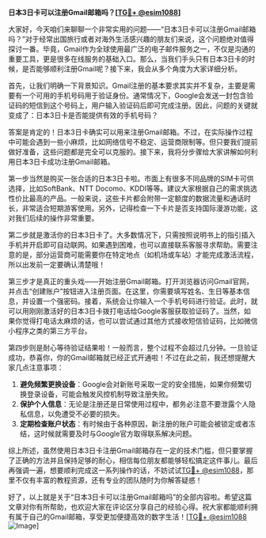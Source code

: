 **日本3日卡可以注册Gmail邮箱吗？[[TG💪+ @esim1088](https://t.me/s/esim1088)]**

大家好，今天咱们来聊聊一个非常实用的问题——“日本3日卡可以注册Gmail邮箱吗？”对于经常出国旅行或者对海外生活感兴趣的朋友们来说，这个问题绝对值得探讨一番。毕竟，Gmail作为全球使用最广泛的电子邮件服务之一，不仅是沟通的重要工具，更是很多在线服务的基础入口。那么，当我们手头只有日本3日卡的时候，是否能够顺利注册Gmail呢？接下来，我会从多个角度为大家详细分析。

首先，让我们明确一下背景知识。Gmail注册的基本要求其实并不复杂，主要是需要有一个可用的手机号码用于验证身份。通常情况下，Google会发送一封包含验证码的短信到这个号码上，用户输入验证码后即可完成注册。因此，问题的关键就变成了：日本3日卡是否能提供有效的手机号码？

答案是肯定的！日本3日卡确实可以用来注册Gmail邮箱。不过，在实际操作过程中可能会遇到一些小麻烦，比如网络信号不稳定、运营商限制等。但只要我们提前做好准备，这些问题都是完全可以克服的。接下来，我将分步骤给大家讲解如何利用日本3日卡成功注册Gmail邮箱。

第一步当然是购买一张合适的日本3日卡啦。市面上有很多不同品牌的SIM卡可供选择，比如SoftBank、NTT Docomo、KDDI等等。建议大家根据自己的需求挑选性价比最高的产品。一般来说，这些卡片都会附带一定额度的数据流量和通话时长，非常适合短期游客使用。另外，记得检查一下卡片是否支持国际漫游功能，这对我们后续的操作非常重要。

第二步就是激活你的日本3日卡了。大多数情况下，只需按照说明书上的指引插入手机并开启即可自动联网。如果遇到困难，也可以直接联系客服寻求帮助。需要注意的是，部分运营商可能需要你在特定地点（如机场或车站）才能完成激活流程，所以出发前一定要确认清楚哦！

第三步才是真正的重头戏——开始注册Gmail邮箱。打开浏览器访问Gmail官网，并点击“创建账户”按钮进入注册页面。在这里，你需要填写姓名、生日等基本信息，并设置一个强密码。接着，系统会让你输入一个手机号码进行验证。此时，就可以用刚刚激活好的日本3日卡拨打电话给Google客服获取验证码了。当然，如果你觉得打电话太麻烦的话，也可以尝试通过其他方式接收短信验证码，比如微信小程序之类的第三方平台。

第四步则是耐心等待验证结果啦！一般而言，整个过程不会超过几分钟。一旦验证成功，恭喜你，你的Gmail邮箱就已经正式开通啦！不过在此之前，我还想提醒大家几点注意事项：

1. **避免频繁更换设备**：Google会对新账号采取一定的安全措施，如果你频繁切换登录设备，可能会触发风控机制导致注册失败。
2. **保护个人信息**：无论是注册还是日常使用过程中，都务必注意不要泄露个人隐私信息，以免遭受不必要的损失。
3. **定期检查账户状态**：有时候由于各种原因，新注册的账户可能会被锁定或者冻结，这时候就需要及时与Google官方取得联系解决问题。

综上所述，虽然使用日本3日卡注册Gmail邮箱存在一定的技术门槛，但只要掌握了正确的方法并且保持足够的耐心，相信每位朋友都能够轻松搞定这件事儿。最后再强调一遍，想要顺利完成这一系列操作的话，不妨试试[TG💪+ @esim1088](https://t.me/s/esim1088)，那里不仅有丰富的教程资源，还有专业的团队随时为你解答疑惑！

好了，以上就是关于“日本3日卡可以注册Gmail邮箱吗”的全部内容啦。希望这篇文章对你有所帮助，也欢迎大家在评论区分享自己的经验心得。祝大家都能顺利拥有属于自己的Gmail邮箱，享受更加便捷高效的数字生活！[[TG💪+ @esim1088](https://t.me/s/esim1088) ![Image](https://i.postimg.cc/4NQfJmqS/Snipaste-2025-05-13-00-14-12.png)]